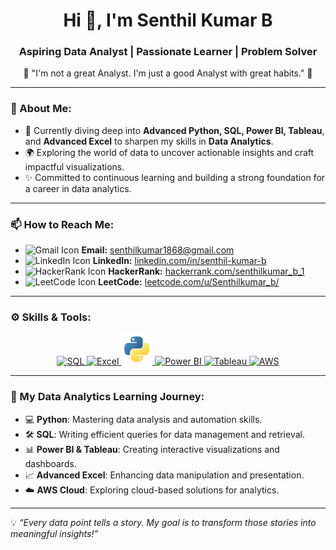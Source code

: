 <h1 align="center">Hi 👋, I'm Senthil Kumar B</h1>
<h3 align="center">Aspiring Data Analyst | Passionate Learner | Problem Solver</h3>

<p align="center">
  🌟 "I'm not a great Analyst. I'm just a good Analyst with great habits." 🌟
</p>

---

### 🌱 About Me:
- 🚀 Currently diving deep into **Advanced Python, SQL, Power BI, Tableau**, and **Advanced Excel** to sharpen my skills in **Data Analytics**.
- 🌍 Exploring the world of data to uncover actionable insights and craft impactful visualizations.
- ✨ Committed to continuous learning and building a strong foundation for a career in data analytics.

---

### 📫 How to Reach Me:
- <img src="https://cdn-icons-png.flaticon.com/512/888/888853.png" alt="Gmail Icon" width="20" height="20"/> **Email:** [senthilkumar1868@gmail.com](mailto:senthilkumar1868@gmail.com)
- <img src="https://cdn-icons-png.flaticon.com/512/174/174857.png" alt="LinkedIn Icon" width="20" height="20"/> **LinkedIn:** [linkedin.com/in/senthil-kumar-b](https://www.linkedin.com/in/senthil-kumar-b-441b36200/)
- <img src="https://raw.githubusercontent.com/rahuldkjain/github-profile-readme-generator/master/src/images/icons/Social/hackerrank.svg" alt="HackerRank Icon" width="20" height="20"/> **HackerRank:** [hackerrank.com/senthilkumar_b_1](https://www.hackerrank.com/senthilkumar_b_1)
-  <img src="https://upload.wikimedia.org/wikipedia/commons/1/19/LeetCode_logo_black.png" alt="LeetCode Icon" width="20" height="20"/> **LeetCode:** [leetcode.com/u/Senthilkumar_b/](https://leetcode.com/u/Senthilkumar_b/)






---

### ⚙️ Skills & Tools:
<p align="center">
  <a href="https://www.sqlshack.com/" target="_blank">
    <img src="https://img.icons8.com/color/48/000000/sql.png" alt="SQL" width="50" height="50"/>
  </a>
  <a href="https://www.microsoft.com/en-us/microsoft-365/excel" target="_blank">
    <img src="https://img.icons8.com/color/48/000000/ms-excel.png" alt="Excel" width="50" height="50"/>
  </a>
  <a href="https://www.python.org" target="_blank">
    <img src="https://raw.githubusercontent.com/devicons/devicon/master/icons/python/python-original.svg" alt="Python" width="50" height="50"/>
  </a>
  <a href="https://powerbi.microsoft.com/" target="_blank">
    <img src="https://img.icons8.com/color/48/000000/power-bi.png" alt="Power BI" width="50" height="50"/>
  </a>
  <a href="https://www.tableau.com/" target="_blank">
    <img src="https://img.icons8.com/color/48/000000/tableau-software.png" alt="Tableau" width="50" height="50"/>
  </a>
  <a href="https://aws.amazon.com/" target="_blank">
    <img src="https://img.icons8.com/color/48/000000/amazon-web-services.png" alt="AWS" width="50" height="50"/>
  </a>
</p>

---

### 📘 My Data Analytics Learning Journey:
- 💻 **Python**: Mastering data analysis and automation skills.
- 🛠️ **SQL**: Writing efficient queries for data management and retrieval.
- 📊 **Power BI & Tableau**: Creating interactive visualizations and dashboards.
- 📈 **Advanced Excel**: Enhancing data manipulation and presentation.
- ☁️ **AWS Cloud**: Exploring cloud-based solutions for analytics.

---

💡 *“Every data point tells a story. My goal is to transform those stories into meaningful insights!”*
